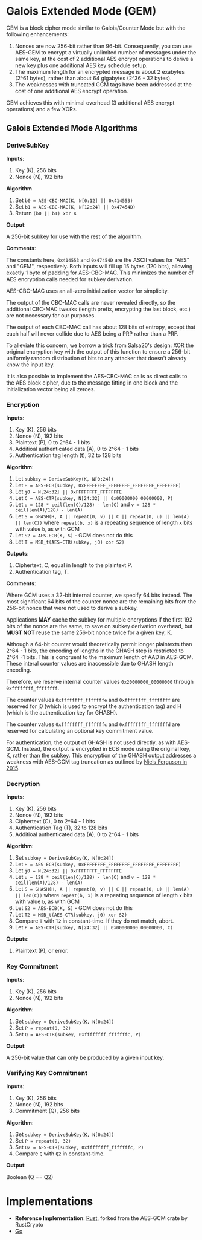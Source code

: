 # Galois Extended Mode (GEM)

GEM is a block cipher mode similar to Galois/Counter Mode but with the following enhancements:

1. Nonces are now 256-bit rather than 96-bit. Consequently, you can use AES-GEM to encrypt a
   virtually unlimited number of messages under the same key, at the cost of 2 additional AES
   encrypt operations to derive a new key plus one additional AES key schedule setup.
2. The maximum length for an encrypted message is about 2 exabytes (2^61 bytes), rather than
   about 64 gigabytes (2^36 - 32 bytes).
3. The weaknesses with truncated GCM tags have been addressed at the cost of one additional 
   AES encrypt operation.

GEM achieves this with minimal overhead (3 additional AES encrypt operations) and a few XORs.

## Galois Extended Mode Algorithms

### DeriveSubKey

**Inputs**:

1. Key (K), 256 bits
2. Nonce (N), 192 bits

**Algorithm**

1. Set `b0 = AES-CBC-MAC(K, N[0:12] || 0x414553)`
2. Set `b1 = AES-CBC-MAC(K, N[12:24] || 0x47454D)`
3. Return `(b0 || b1) xor K`

**Output**:

A 256-bit subkey for use with the rest of the algorithm.

**Comments**:

The constants here, `0x414553` and `0x47454D` are the ASCII values for "AES" and "GEM", respectively. Both inputs will fill up 15 bytes (120 bits), allowing exactly 1 byte of padding for AES-CBC-MAC. This minimizes the number of AES encryption calls needed for subkey derivation.

AES-CBC-MAC uses an all-zero initialization vector for simplicity.

The output of the CBC-MAC calls are never revealed directly, so the additional CBC-MAC tweaks (length prefix, encrypting the last block, etc.) are not necessary for our purposes. 

The output of each CBC-MAC call has about 128 bits of entropy, except that each half will never collide due to AES being a PRP rather than a PRF. 

To alleviate this concern, we borrow a trick from Salsa20's design: XOR the original encryption key with the output of this function to ensure a 256-bit uniformly random distribution of bits to any attacker that doesn't already know the input key.

It is also possible to implement the AES-CBC-MAC calls as direct calls to the AES block cipher, due to the message fitting in one block and the initialization vector being all zeroes.

### Encryption

**Inputs**:

1. Key (K), 256 bits
2. Nonce (N), 192 bits
3. Plaintext (P), 0 to 2^64 - 1 bits
4. Additioal authenticated data (A), 0 to 2^64 - 1 bits
5. Authentication tag length (t), 32 to 128 bits

**Algorithm**:

1. Let `subkey = DeriveSubKey(K, N[0:24])`
2. Let `H = AES-ECB(subkey, 0xFFFFFFFF_FFFFFFFF_FFFFFFFF_FFFFFFFF)`
3. Let `j0 = N[24:32] || 0xFFFFFFFF_FFFFFFFE`
4. Let `C = AES-CTR(subkey, N[24:32] || 0x00000000_00000000, P)`
5. Let `u = 128 * ceil(len(C)/128) - len(C)` and `v = 128 * ceil(len(A)/128) - len(A)`
6. Let `S = GHASH(H, A || repeat(0, v) || C || repeat(0, u) || len(A) || len(C))` where `repeat(b, x)` is a repeating sequence of length `x` bits with value `b`, as with GCM
7. Let `S2 = AES-ECB(K, S)` - GCM does not do this
8. Let `T = MSB_t(AES-CTR(subkey, j0) xor S2)`

**Outputs**: 

1. Ciphertext, C, equal in length to the plaintext P.
2. Authentication tag, T.

**Comments**:

Where GCM uses a 32-bit internal counter, we specify 64 bits instead. The most significant 64 bits of the counter nonce are the remaining bits from the 256-bit nonce that were not used to derive a subkey.

Applications **MAY** cache the subkey for multiple encryptions if the first 192 bits of the nonce are the same, to save on subkey derivation overhead, but **MUST NOT** reuse the same 256-bit nonce twice for a given key, K.

Although a 64-bit counter would theoretically permit longer plaintexts than 2^64 - 1 bits, the encoding of lengths in the GHASH step is restricted to 2^64 -1 bits. This is congruent to the maximum length of AAD in AES-GCM. These interal counter values are inaccessible due to GHASH length encoding.

Therefore, we reserve internal counter values `0x20000000_00000000` through 
`0xffffffff_ffffffff`.

The counter values `0xffffffff_fffffffe` and `0xffffffff_ffffffff` are reserved for j0 (which is used to encrypt the authentication tag) and H (which is the authentication key for GHASH).

The counter values `0xffffffff_fffffffc` and `0xffffffff_fffffffd` are reserved for
calculating an optional key commitment value.

For authentication, the output of GHASH is not used directly, as with AES-GCM. Instead, the output is encrypted in ECB mode using the original key, K, rather than the subkey. This encryption of the GHASH output addresses a weakness with AES-GCM tag truncation as outlined by [Niels Ferguson in 2015](https://csrc.nist.gov/csrc/media/projects/block-cipher-techniques/documents/bcm/comments/cwc-gcm/ferguson2.pdf).

### Decryption

**Inputs**:

1. Key (K), 256 bits
2. Nonce (N), 192 bits
3. Ciphertext (C), 0 to 2^64 - 1 bits
4. Authentication Tag (T), 32 to 128 bits
5. Additioal authenticated data (A), 0 to 2^64 - 1 bits

**Algorithm**:

1. Set `subkey = DeriveSubKey(K, N[0:24])`
2. Let `H = AES-ECB(subkey, 0xFFFFFFFF_FFFFFFFF_FFFFFFFF_FFFFFFFF)`
3. Let `j0 = N[24:32] || 0xFFFFFFFF_FFFFFFFE`
4. Let `u = 128 * ceil(len(C)/128) - len(C)` and `v = 128 * ceil(len(A)/128) - len(A)`
5. Let `S = GHASH(H, A || repeat(0, v) || C || repeat(0, u) || len(A) || len(C))` where `repeat(b, x)` is a repeating sequence of length `x` bits with value `b`, as with GCM
6. Let `S2 = AES-ECB(K, S)` - GCM does not do this
7. Let `T2 = MSB_t(AES-CTR(subkey, j0) xor S2)`
8. Compare `T` with `T2` in constant-time. If they do not match, abort.
9. Let `P = AES-CTR(subkey, N[24:32] || 0x00000000_00000000, C)`

**Outputs**: 

1. Plaintext (P), or error.

### Key Commitment

**Inputs**:

1. Key (K), 256 bits
2. Nonce (N), 192 bits

**Algorithm**:

1. Set `subkey = DeriveSubKey(K, N[0:24])`
2. Set `P = repeat(0, 32)`
3. Set `Q = AES-CTR(subkey, 0xffffffff_fffffffc, P)`

**Output**:

A 256-bit value that can only be produced by a given input key.

### Verifying Key Commitment

**Inputs**:

1. Key (K), 256 bits
2. Nonce (N), 192 bits
3. Commitment (Q), 256 bits

**Algorithm**:

1. Set `subkey = DeriveSubKey(K, N[0:24])`
2. Set `P = repeat(0, 32)`
3. Set `Q2 = AES-CTR(subkey, 0xffffffff_fffffffc, P)`
4. Compare `Q` with `Q2` in constant-time.

**Output**:

Boolean (Q == Q2)

# Implementations

* **Reference Implementation**: [Rust](ref/rust), forked from the AES-GCM crate by RustCrypto
* [Go](ref/golang)

